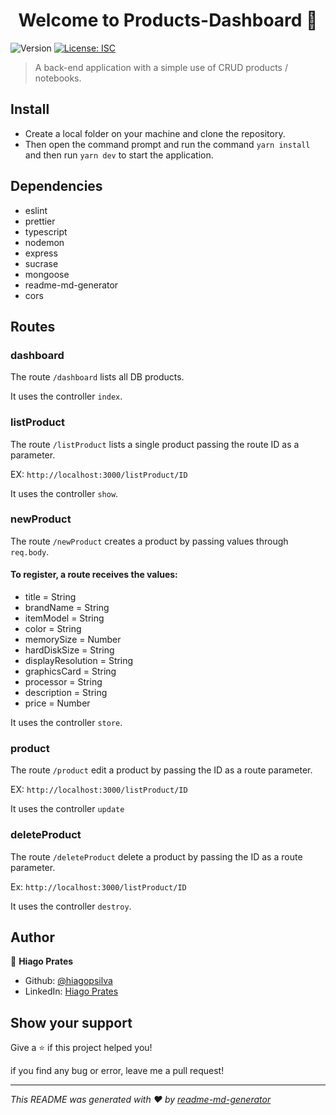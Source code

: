 <h1 align="center">Welcome to Products-Dashboard 👋</h1>
<p>
  <img alt="Version" src="https://img.shields.io/badge/version-1.0.0-blue.svg?cacheSeconds=2592000" />
  <a href="#" target="_blank">
    <img alt="License: ISC" src="https://img.shields.io/badge/License-ISC-yellow.svg" />
  </a>
</p>

> A back-end application with a simple use of CRUD products / notebooks.

## Install

* Create a local folder on your machine and clone the repository.
* Then open the command prompt and run the command ```yarn install``` and then run ```yarn dev``` to start the application.

## Dependencies 
  * eslint
  * prettier
  * typescript
  * nodemon
  * express
  * sucrase
  * mongoose
  * readme-md-generator
  * cors

## Routes

### dashboard 
  The route ```/dashboard``` lists all DB products. 
  
  It uses the controller ```index```.

### listProduct 
  The route ```/listProduct``` lists a single product passing the route ID as a parameter. 
  
  EX: ```http://localhost:3000/listProduct/ID``` 

  It uses the controller ```show```.

### newProduct 
  The route ```/newProduct``` creates a product by passing values ​​through ```req.body```.

  #### To register, a route receives the values:
  * title = String
  * brandName = String
  * itemModel = String
  * color = String
  * memorySize = Number
  * hardDiskSize = String
  * displayResolution = String
  * graphicsCard = String
  * processor = String
  * description = String
  * price = Number
  
  It uses the controller ```store```.

### product
  The route ```/product``` edit a product by passing the ID as a route parameter.
  
  EX:  ```http://localhost:3000/listProduct/ID```

  It uses the controller ```update```

### deleteProduct
  The route ```/deleteProduct``` delete a product by passing the ID as a route parameter.
  
  Ex: ```http://localhost:3000/listProduct/ID```
  
  It uses the controller ```destroy```.

## Author

👤 **Hiago Prates**

* Github: [@hiagopsilva](https://github.com/hiagopsilva)
* LinkedIn: [Hiago Prates](https://www.linkedin.com/in/hiago-prates-04902b132/)

## Show your support

Give a ⭐️ if this project helped you!

if you find any bug or error, leave me a pull request!

***
_This README was generated with ❤️ by [readme-md-generator](https://github.com/kefranabg/readme-md-generator)_